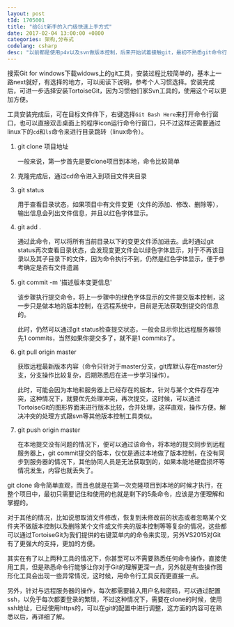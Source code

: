 ```yaml
---
layout: post
tId: 1705001
title: "给Git新手的入门级快速上手方式"
date: 2017-02-04 13:00:00 +0800
categories: 架构,分布式
codelang: csharp
desc: "以前都是使用p4v以及svn做版本控制，后来开始试着接触git，最初不熟悉git命令行，通过借助git图形交互窗体等辅助一些复杂的操作，能够快速上手git，实现版本协同开发"
---
```

搜索Git for windows下载widows上的git工具，安装过程比较简单的，基本上一路next就好，有选择的地方，可以阅读下说明，参考个人习惯选择。安装完成后，可进一步选择安装TortoiseGit，因为习惯他们家Svn工具的，使用这个可以更加方便。

工具安装完成后，可在目标文件件下，右键选择`Git Bash Here`来打开命令行窗口，也可以直接双击桌面上的程序icon运行命令行窗口，只不过这样还需要通过linux下的`cd`和`ls`命令来进行目录跳转（linux命令）。

1. git clone 项目地址

   一般来说，第一步首先是要clone项目到本地，命令比较简单

2. 克隆完成后，通过cd命令进入到项目文件夹目录

3. git status

   用于查看目录状态，如果项目中有文件变更（文件的添加、修改、删除等），输出信息会列出文件信息，并且以红色字体显示。

4. git add .

   通过此命令，可以将所有当前目录以下的变更文件添加进去。此时通过git status再次查看目录状态，会发现变更文件会以绿色字体显示，对于不再该目录以及其子目录下的文件，因为命令执行不到，仍然是红色字体显示，便于参考确定是否有文件遗漏

5. git commit -m '描述版本变更信息'

   该步骤执行提交命令，将上一步骤中的绿色字体显示的文件提交版本控制，这一步只是做本地的版本控制，在远程系统中，目前是无法获取到提交的信息的。

   此时，仍然可以通过git status检查提交状态，一般会显示你比远程服务器领先1 commits，当然如果你提交多了，就不是1 commits了。

6. git pull origin master

   获取远程最新版本内容（命令只针对于master分支，git库默认存在master分支，分支操作比较复杂，后期熟悉后在进一步学习操作）。

   此时，可能会因为本地和服务器上已经存在的版本，针对与某个文件存在冲突，这种情况下，就要优先处理冲突，再次提交，这时候，可以通过TortoiseGit的图形界面来进行版本比较，合并处理，这样直观，操作方便。解决冲突的处理方式跟svn等其他版本控制工具类似。

7. git push origin master

   在本地提交没有问题的情况下，便可以通过该命令，将本地的提交同步到远程服务器上，git commit提交的版本，仅仅是通过本地做了版本控制，在没有同步到服务器的情况下，其他协同人员是无法获取到的，如果本能地硬盘损坏等情况发生，内容也就丢失了。

git clone 命令简单直观，而且也就是在第一次克隆项目到本地的时候才执行，在整个项目中，最初只需要记住和使用的也就是剩下的5条命令，应该是方便理解和掌握的。

对于其他的情况，比如说想取消文件修改，恢复到未修改前的状态或者忽略某个文件夹不做版本控制以及删除某个文件或文件夹的版本控制等等复杂的情况，这些都可以通过TortoiseGit为我们提供的右键菜单内的命令来实现，另外VS2015对Git有了更强大的支持，更加的方便。

其实在有了以上两种工具的情况下，你甚至可以不需要熟悉任何命令操作，直接使用工具，但是熟悉命令行能够让你对于Git的理解更深一点，另外就是有些操作图形化工具会出现一些异常情况，这时候，用命令行工具反而更直接一点。

另外，针对与远程服务器的操作，每次都需要输入用户名和密码，可以通过配置ssh，以免于每次都要登录的繁琐，不过这种情况下，需要在clone的时候，使用ssh地址，已经使用https的，可以在git的配置中进行调整，这方面的内容可在熟悉以后，再详细了解。
